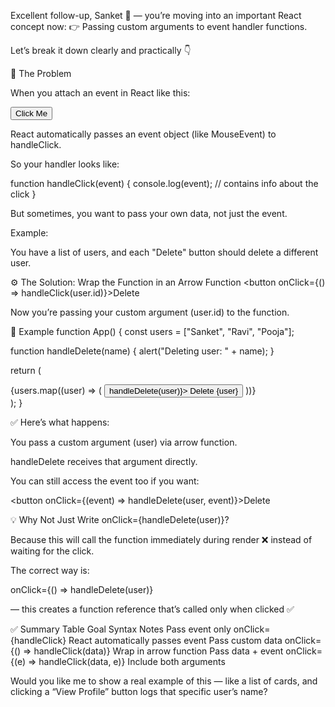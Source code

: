 Excellent follow-up, Sanket 👏 — you’re moving into an important React concept now:
👉 Passing custom arguments to event handler functions.

Let’s break it down clearly and practically 👇

🧠 The Problem

When you attach an event in React like this:

<button onClick={handleClick}>Click Me</button>

React automatically passes an event object (like MouseEvent) to handleClick.

So your handler looks like:

function handleClick(event) {
console.log(event); // contains info about the click
}

But sometimes, you want to pass your own data, not just the event.

Example:

You have a list of users, and each "Delete" button should delete a different user.

⚙️ The Solution: Wrap the Function in an Arrow Function
<button onClick={() => handleClick(user.id)}>Delete</button>

Now you’re passing your custom argument (user.id) to the function.

🧩 Example
function App() {
const users = ["Sanket", "Ravi", "Pooja"];

function handleDelete(name) {
alert("Deleting user: " + name);
}

return (
<div>
{users.map((user) => (
<button key={user} onClick={() => handleDelete(user)}>
Delete {user}
</button>
))}
</div>
);
}

✅ Here’s what happens:

You pass a custom argument (user) via arrow function.

handleDelete receives that argument directly.

You can still access the event too if you want:

<button onClick={(event) => handleDelete(user, event)}>Delete</button>

💡 Why Not Just Write onClick={handleDelete(user)}?

Because this will call the function immediately during render ❌ instead of waiting for the click.

The correct way is:

onClick={() => handleDelete(user)}

— this creates a function reference that’s called only when clicked ✅

✅ Summary Table
Goal Syntax Notes
Pass event only onClick={handleClick} React automatically passes event
Pass custom data onClick={() => handleClick(data)} Wrap in arrow function
Pass data + event onClick={(e) => handleClick(data, e)} Include both arguments

Would you like me to show a real example of this — like a list of cards, and clicking a “View Profile” button logs that specific user’s name?
